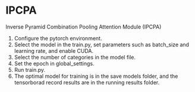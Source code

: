 # IPCPA
Inverse Pyramid Combination Pooling Attention Module (IPCPA)
1) Configure the pytorch environment.
2) Select the model in the train.py, set parameters such as batch_size and learning rate, and enable CUDA.
3) Select the number of categories in the model file.
4) Set the epoch in global_settings.
5) Run train.py.
6) The optimal model for training is in the save models folder, and the tensorborad record results are in the running results folder.
